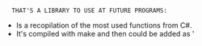       THAT'S A LIBRARY TO USE AT FUTURE PROGRAMS:

- Is a recopilation of the most used functions from C#.
- It's compiled with make and then could be added as '

